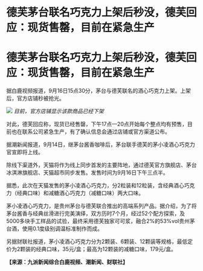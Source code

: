 # 德芙茅台联名巧克力上架后秒没，德芙回应：现货售罄，目前在紧急生产

# 德芙茅台联名巧克力上架后秒没，德芙回应：现货售罄，目前在紧急生产

据白鹿视频报道，9月16日15点30分，茅台与德芙联名的酒心巧克力上架。上架后，官方店铺秒被抢光。

![](https://inews.gtimg.com/om_bt/OFDInmh9FrDUPZWiqGIjDFlIPWOuQDnvleK3UEwDhPMPsAA/1000)
_目前，官方店铺显示该款商品已经下架_

对此，德芙回应称，现货已经售罄，下午17点—20点开始每个整点均有预售，目前也在联系公司紧急生产，有了确认信息会通过店铺或官方渠道公布。

据潮新闻报道，9月14日，继茅台酱香咖啡后，茅台联手德芙的茅小凌酒心巧克力官宣即将上线。

除线下渠道外，天猫将作为线上同步首发的主要阵地，通过德芙官方旗舰店、茅台冰淇淋旗舰店、天猫超市同步发售。发售时间为9月16日下午三点半。

据悉，此次在天猫发售的茅小凌酒心巧克力，分2粒装和12粒装，含经典酒心巧克力（经典口味）和减糖酒心巧克力（减糖口味）两大口味。

茅小凌酒心巧克力，是贵州茅台与德芙联合推出的高端系列产品。据介绍，为了将茅台酱香与经典丝滑进行完美演绎，双方历时7个月，经过52个配方探索，及5000多块手工样品的试验，最终采用德芙独家可可浆，融合2%的53%vol贵州茅台酒，使用0.1度级别调温标准制作而成。

另据财联社报道，茅小凌酒心巧克力分为2颗装、6颗装、12颗装等规格，最低定价为2颗装的经典口味，35元/盒；最高为12颗装的减糖口味，179元/盒。

**【来源：九派新闻综合白鹿视频、潮新闻、财联社】**

